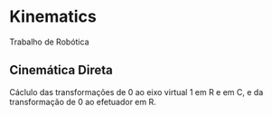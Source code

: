 # Kinematics
Trabalho de Robótica

## Cinemática Direta
Cáclulo das transformações de 0 ao eixo virtual 1 em R e em C, e da transformação de 0 ao efetuador em R.
